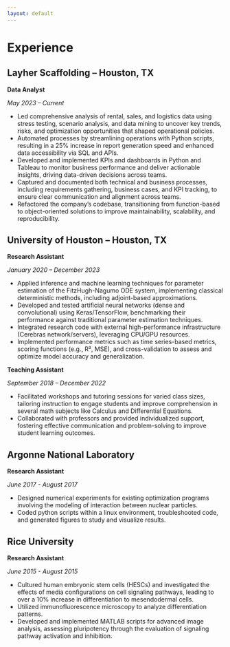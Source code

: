 ```yaml
---
layout: default
---
```


# Experience

## Layher Scaffolding – Houston, TX
**Data Analyst**  

_May 2023 – Current_

- Led comprehensive analysis of rental, sales, and logistics data using stress testing, scenario analysis, and data mining to uncover key trends, risks, and optimization opportunities that shaped operational policies.
- Automated processes by streamlining operations with Python scripts, resulting in a 25% increase in report generation speed and enhanced data accessibility via SQL and APIs.
- Developed and implemented KPIs and dashboards in Python and Tableau to monitor business performance and deliver actionable insights, driving data-driven decisions across teams.
- Captured and documented both technical and business processes, including requirements gathering, business cases, and KPI tracking, to ensure clear communication and alignment across teams.
- Refactored the company’s codebase, transitioning from function-based to object-oriented solutions to improve maintainability, scalability, and reproducibility.

## University of Houston – Houston, TX

**Research Assistant**  

_January 2020 – December 2023_

- Applied inference and machine learning techniques for parameter estimation of the FitzHugh-Nagumo ODE system, implementing classical deterministic methods, including adjoint-based approximations.
- Developed and tested artificial neural networks (dense and convolutional) using Keras/TensorFlow, benchmarking their performance against traditional parameter estimation techniques.
- Integrated research code with external high-performance infrastructure (Cerebras network/servers), leveraging CPU/GPU resources.
- Implemented performance metrics such as time series-based metrics, scoring functions (e.g., R², MSE), and cross-validation to assess and optimize model accuracy and generalization.

**Teaching Assistant** 

_September 2018 – December 2022_

- Facilitated workshops and tutoring sessions for varied class sizes, tailoring instruction to engage students and improve comprehension in several math subjects like Calculus and Differential Equations.
- Collaborated with professors and provided individualized support, fostering effective communication and problem-solving to improve student learning outcomes.

## Argonne National Laboratory

**Research Assistant**

_June 2017 - August 2017_

- Designed numerical experiments for existing optimization programs involving the modeling of interaction between nuclear particles. 
- Coded python scripts within a linux environment, troubleshooted code, and generated figures to study and visualize results.


## Rice University

**Research Assistant**

_June 2015 - August 2015_

- Cultured human embryonic stem cells (HESCs) and investigated the effects of media configurations on cell signaling pathways, leading to over a 10% increase in differentiation to mesendodermal cells.
- Utilized immunofluorescence microscopy to analyze differentiation patterns.
- Developed and implemented MATLAB scripts for advanced image analysis, assessing pluripotency through the evaluation of signaling pathway activation and inhibition.


<!--
### Contact Information
- Primary Email: german.villalobos0@gmail.com
- Secondary Email: german.villalobos.cye@gmail.com
- Linkedin: [https://www.linkedin.com/in/german-villalobos/](https://www.linkedin.com/in/german-villalobos)
-->


